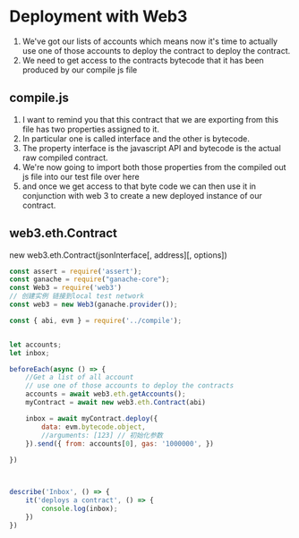#  Deployment with Web3
1. We've got our lists of accounts which means now it's time to actually use one of those accounts to deploy the contract to deploy the contract. 
2. We need to get access to the contracts bytecode that it has been produced by our compile js file


## compile.js
1. I want to remind you that this contract that we are exporting from this file has two properties assigned to it.
2. In particular one is called interface and the other is bytecode.
3. The property interface is the javascript API and bytecode is the actual raw compiled contract.
4. We're now going to import both those properties from the compiled out js file into our test file over here
5.  and once we get access to that byte code we can then use it in conjunction with web 3 to create a new deployed instance of our contract.


## web3.eth.Contract

new web3.eth.Contract(jsonInterface[, address][, options])

```javascript
const assert = require('assert');
const ganache = require("ganache-core");
const Web3 = require('web3')
// 创建实例 链接到local test network
const web3 = new Web3(ganache.provider());

const { abi, evm } = require('../compile');


let accounts;
let inbox;

beforeEach(async () => {
	//Get a list of all account
	// use one of those accounts to deploy the contracts
	accounts = await web3.eth.getAccounts();
	myContract = await new web3.eth.Contract(abi)

	inbox = await myContract.deploy({
		data: evm.bytecode.object,
		//arguments: [123] // 初始化参数
	}).send({ from: accounts[0], gas: '1000000', })
	
})



describe('Inbox', () => {
	it('deploys a contract', () => {
		console.log(inbox);
	})
})
```